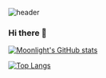 

  
![header](https://capsule-render.vercel.app/api?type=rect&color=gradient&height=300&section=header&text=Moonlight%20GitHub&fontSize=90&animation=fadeIn)
</br>

### Hi there 👋
[![Moonlight's GitHub stats](https://github-readme-stats.vercel.app/api?username=artist-moonlight&count_private=true)](https://github.com/anuraghazra/github-readme-stats)


[![Top Langs](https://github-readme-stats.vercel.app/api/top-langs/?username=artist-moonlight&count_private=true)
](https://github.com/anuraghazra/github-readme-stats)


<!--
**artist-moonlight/artist-moonlight** is a ✨ _special_ ✨ repository because its `README.md` (this file) appears on your GitHub profile.

Here are some ideas to get you started:

- 🔭 I’m currently working on ...
- 🌱 I’m currently learning ...
- 👯 I’m looking to collaborate on ...
- 🤔 I’m looking for help with ...
- 💬 Ask me about ...
- 📫 How to reach me: ...
- 😄 Pronouns: ...
- ⚡ Fun fact: ...
-->

